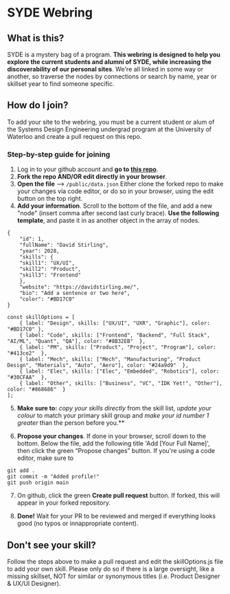 # SYDE Webring

## What is this?
SYDE is a mystery bag of a program. **This webring is designed to help you explore the current students and alumni of SYDE, while increasing the discoverability of our personal sites**. We're all linked in some way or another, so traverse the nodes by connections or search by name, year or skillset year to find someone specific. 

## How do I join?
To add your site to the webring, you must be a current student or alum of the Systems Design Engineering undergrad program at the University of Waterloo and create a pull request on this repo.

### Step-by-step guide for joining
1. Log in to your github account and **go to [this repo](https://github.com/DBStirling/syde-webring)**.
2. **Fork the repo AND/OR edit directly in your browser**.
3. **Open the file** --> ```/public/data.json``` Either clone the forked repo to make your changes via code editor, or do so in your browser, using the edit button on the top right. 
4. **Add your information**. Scroll to the bottom of the file, and add a new "node" (insert comma after second last curly brace). **Use the following template**, and paste it in as another object in the array of nodes.
```
{
    "id": 1,
    "fullName": "David Stirling",
    "year": 2028,
    "skills": {
    "skill1": "UX/UI",
    "skill2": "Product",
    "skill3": "Frontend"
    },
    "website": "https://davidstirling.me/",
    "bio": "Add a sentence or two here",
    "color": "#BD17C0"
}
```
```
const skillOptions = [
    { label: "Design", skills: ["UX/UI", "UXR", "Graphic"], color: "#BD17C0" },
    { label: "Code", skills: ["Frontend", "Backend", "Full Stack", "AI/ML", "Quant", "QA"], color: "#8B32EB"  },
    { label: "PM", skills: ["Product", "Project", "Program"], color: "#413ce2"  },
    { label: "Mech", skills: ["Mech", "Manufacturing", "Product Design", "Materials", "Auto", "Aero"], color: "#24a9d9"  },
    { label: "Elec", skills: ["Elec", "Embedded", "Robotics"], color: "#30CFAA"  },
    { label: "Other", skills: ["Business", "VC", "IDK Yet!", "Other"], color: "#868686"  }
];
```
5. **Make sure to:** *copy your skills directly* from the skill list, *update your colour* to match your primary skill group and *make your id number 1 greater* than the person before you.**

6. **Propose your changes**. If done in your browser, scroll down to the bottom. Below the file, add the following title 'Add [Your Full Name]', then click the green “Propose changes” button. If you're using a code editor, make sure to 
```
git add . 
git commit -m "Added profile!"
git push origin main
```

7. On github, click the green **Create pull request** button. If forked, this will appear in your forked repository. 

8. **Done!** Wait for your PR to be reviewed and merged if everything looks good (no typos or innappropriate content).

## Don't see your skill?
Follow the steps above to make a pull request and edit the skillOptions.js file to add your own skill. Please only do so if there is a large oversight, like a missing skillset, NOT for similar or synonymous titles (i.e. Product Designer & UX/UI Designer).